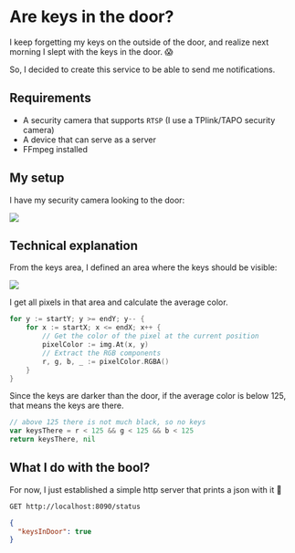 # Are keys in the door?

I keep forgetting my keys on the outside of the door, and realize next morning I slept
with the keys in the door. 😱

So, I decided to create this service to be able to send me notifications.

## Requirements

- A security camera that supports `RTSP` (I use a TPlink/TAPO security camera)
- A device that can serve as a server
- FFmpeg installed

## My setup

I have my security camera looking to the door:

![](https://i.imgur.com/izcFbCu.jpeg)

## Technical explanation

From the keys area, I defined an area where the keys should be visible:

![](https://i.imgur.com/Nz5YnPk.png)

I get all pixels in that area and calculate the average color.

```go
for y := startY; y >= endY; y-- {
    for x := startX; x <= endX; x++ {
        // Get the color of the pixel at the current position
        pixelColor := img.At(x, y)
        // Extract the RGB components
        r, g, b, _ := pixelColor.RGBA()
    }
}
```

Since the keys are darker than the door,
if the average color is below 125, that means the keys are there.

```go
// above 125 there is not much black, so no keys
var keysThere = r < 125 && g < 125 && b < 125
return keysThere, nil
```

## What I do with the bool?

For now, I just established a simple http server that prints a json with it 🤣

```bash
GET http://localhost:8090/status
```
```json
{
  "keysInDoor": true
}
```